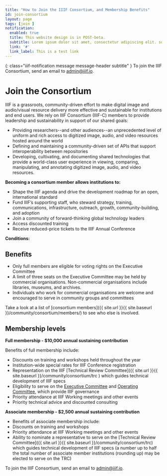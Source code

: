 ```yaml
---
title: "How to Join the IIIF Consortium, and Membership Benefits"
id: join-consortium
layout: page
tags: [join ]
notification:
  enabled: true
  title: This website design is in POST-beta.
  subtitle: Lorem ipsum dolor sit amet, consectetur adipiscing elit. sdflkjsadflkadksflsksaklfjasfkljsadl 
  link: '#'
  link_label: This is a test link
---
```

{: class="iiif-notification message message-header subtitle" }
To join the IIIF Consortium, send an email to [admin@iiif.io](mailto:admin@iiif.io).



# Join the Consortium

IIIF is a grassroots, community-driven effort to make digital image and audio/visual resource delivery more effective and sustainable for institutions and end users. We rely on IIIF Consortium (IIIF-C) members to provide leadership and sustainability in support of our shared goals:



*   Providing researchers--and other audiences--an unprecedented level of uniform and rich access to digitized image, audio, and video resources hosted around the world
*   Defining and maintaining a community-driven set of APIs that support interoperability between repositories
*   Developing, cultivating, and documenting shared technologies that provide a world-class user experience in viewing, comparing, manipulating, and annotating digitized image, audio, and video resources.

**Becoming a consortium member allows institutions to:**



*   Shape the IIIF agenda and drive the development roadmap for an open, international standard
*   Fund IIIF’s supporting staff, who steward strategy, training, communications, infrastructure, outreach, growth, community-building, and adoption
*   Join a community of forward-thinking global technology leaders
*   Access discounted training
*   Receive reduced-price tickets to the IIIF Annual Conference

**Conditions:**

## Benefits

*   Only full members are eligible for voting rights on the Executive Committee
*   A limit of three seats on the Executive Committee may be held by commercial organisations. Non-commercial organisations include libraries, museums, and archives.
*   Individuals who work for commercial organisations are welcome and encouraged to serve in community groups and committees

Take a look at a list of [consortium members]({{ site.url }}{{ site.baseurl }}/community/consortium/members/) to see who else is involved.

## Membership levels

**Full membership - $10,000 annual sustaining contribution**

Benefits of full membership include:

*   Discounts on training and workshops held throughout the year
*   Institution-wide special rates for IIIF Conference registration
*   Representation on the IIIF [Technical Review Committee]({{ site.url }}{{ site.baseurl }}/community/consortium/trc ) which guides technical development of IIIF specs
*   Eligibility to serve on the <span style="text-decoration:underline;">Executive Committee</span> and <span style="text-decoration:underline;">Operating Committee</span>, which provide IIIF governance
*   Priority attendance at IIIF Working meetings and other events
*   Priority technical advice and discounted consulting

**Associate membership - $2,500 annual sustaining contribution**



*   Benefits of associate membership include:
*   Discounts on training and workshops
*   Priority attendance at IIIF Working meetings and other events
*   Ability to nominate a representative to serve on the [Technical Review Committee]({{ site.url }}{{ site.baseurl }}/community/consortium/trc) which guides technical development of IIIF specs (a number up to half the total number of associate member institutions (rounding up) may be elected to serve on the TRC)

To join the IIIF Consortium, send an email to [admin@iiif.io](mailto:admin@iiif.io).
